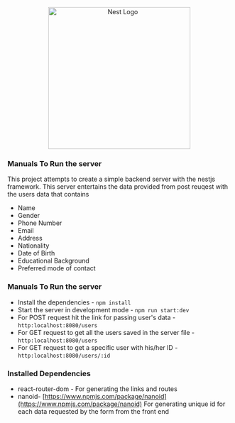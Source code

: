 <p align="center">
  <a href="http://nestjs.com/" target="blank"><img src="https://nestjs.com/img/logo_text.svg" width="320" alt="Nest Logo" /></a>
  
</p>

<p align="center">
  
### Manuals To Run the server

This project attempts to create a simple backend server with the nestjs framework. This server entertains the data provided from post reuqest with the users data that contains 
- Name
- Gender
- Phone Number
- Email
- Address
- Nationality
- Date of Birth
- Educational Background
- Preferred mode of contact

</p>



<p align="center">

### Manuals To Run the server

- Install the dependencies - `npm install`
- Start the server in development mode - `npm run start:dev`
- For POST request hit the link for passing user's data - `http:localhost:8080/users`
- For GET request to get all the users saved in the server file - `http:localhost:8080/users`
- For GET request to get a specific user with his/her ID - `http:localhost:8080/users/:id` 

</p>

<p align="center">

### Installed Dependencies

- react-router-dom - For generating the links and routes
- nanoid- [https://www.npmjs.com/package/nanoid](https://www.npmjs.com/package/nanoid) For generating unique id for each data requested by the form from the front end 

</p>

